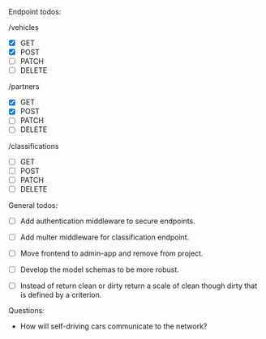 Endpoint todos:

/vehicles
- [X] GET
- [X] POST
- [ ] PATCH
- [ ] DELETE

/partners
- [X] GET
- [X] POST
- [ ] PATCH
- [ ] DELETE

/classifications
- [ ] GET
- [ ] POST
- [ ] PATCH
- [ ] DELETE

General todos:

- [ ] Add authentication middleware to secure endpoints.
- [ ] Add multer middleware for classification endpoint.
- [ ] Move frontend to admin-app and remove from project.
- [ ] Develop the model schemas to be more robust.
- [ ] Instead of return clean or dirty return a scale of clean though dirty that is defined by a criterion.


Questions:
 - How will self-driving cars communicate to the network?